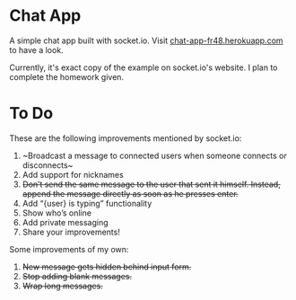 # Chat App

A simple chat app built with socket.io. Visit [chat-app-fr48.herokuapp.com](http://chat-app-fr48.herokuapp.com/) to have a look.

Currently, it's exact copy of the example on socket.io's website. I plan to complete the homework given.

# To Do

These are the following improvements mentioned by socket.io:

1. ~Broadcast a message to connected users when someone connects or disconnects~
2. Add support for nicknames
3. ~~Don’t send the same message to the user that sent it himself. Instead, append the message directly as soon as he presses enter.~~
4. Add “{user} is typing” functionality
5. Show who’s online
6. Add private messaging
7. Share your improvements!

Some improvements of my own:

1. ~~New message gets hidden behind input form.~~
2. ~~Stop adding blank messages.~~
3. ~~Wrap long messages.~~

